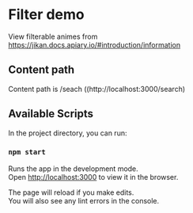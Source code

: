 # Filter demo

View filterable animes from https://jikan.docs.apiary.io/#introduction/information

## Content path
Content path is /seach ((http://localhost:3000/search)

## Available Scripts

In the project directory, you can run:

### `npm start`

Runs the app in the development mode.\
Open [http://localhost:3000](http://localhost:3000) to view it in the browser.

The page will reload if you make edits.\
You will also see any lint errors in the console.
